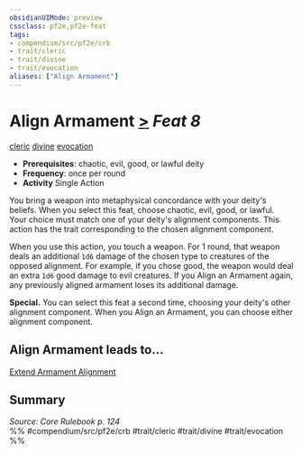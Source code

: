 ```yaml
---
obsidianUIMode: preview
cssclass: pf2e,pf2e-feat
tags:
- compendium/src/pf2e/crb
- trait/cleric
- trait/divine
- trait/evocation
aliases: ["Align Armament"]
---
```

# Align Armament  [>](../../Rules/core-rulebook/chapter-9-playing-the-game.md#Actions "Single Action") *Feat 8*  
[cleric](../../Rules/traits/cleric.md)  [divine](../../Rules/traits/divine.md)  [evocation](../../Rules/traits/evocation.md)  

- **Prerequisites**: chaotic, evil, good, or lawful deity
- **Frequency**: once per round
- **Activity** Single Action

You bring a weapon into metaphysical concordance with your deity's beliefs. When you select this feat, choose chaotic, evil, good, or lawful. Your choice must match one of your deity's alignment components. This action has the trait corresponding to the chosen alignment component.

When you use this action, you touch a weapon. For 1 round, that weapon deals an additional `1d6` damage of the chosen type to creatures of the opposed alignment. For example, if you chose good, the weapon would deal an extra `1d6` good damage to evil creatures. If you Align an Armament again, any previously aligned armament loses its additional damage.

**Special.** You can select this feat a second time, choosing your deity's other alignment component. When you Align an Armament, you can choose either alignment component.

## Align Armament leads to...

[Extend Armament Alignment](extend-armament-alignment.md)

## Summary

*Source: Core Rulebook p. 124*  
%% #compendium/src/pf2e/crb #trait/cleric #trait/divine #trait/evocation %%